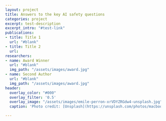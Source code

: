 ```yaml
---
layout: project
title: Answers to the key AI safety questions
categories: project
excerpt: test-description
excerpt_intro: "#test-link"
publications:
- title: Title 1
  url: "#blank"
- title: Title 2
  url: 
researchers:
- name: Award Winner
  url: "#blank"
  img_path: "/assets/images/award.jpg"
- name: Second Author
  url: "#blank"
  img_path: "/assets/images/award.jpg"
header:
  overlay_color: "#000"
  overlay_filter: '0.5'
  overlay_image: "/assets/images/emile-perron-xrVDYZRGdw4-unsplash.jpg"
  caption: 'Photo credit: [Unsplash](https://unsplash.com/photos/macbook-pro-showing-programming-language-xrVDYZRGdw4)'

---
```

